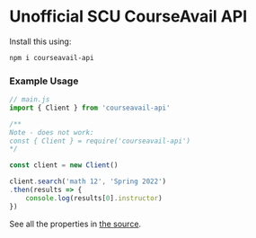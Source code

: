 # Unofficial SCU CourseAvail API

Install this using:

```bash
npm i courseavail-api
```

### Example Usage

```js
// main.js
import { Client } from 'courseavail-api'

/** 
Note - does not work:
const { Client } = require('courseavail-api')
*/

const client = new Client()

client.search('math 12', 'Spring 2022')
.then(results => {
    console.log(results[0].instructor)
})
```

See all the properties in [the source](https://github.com/zeroclutch/courseavail-api/blob/d1ca6a290a2d127bd3ecdc210b38b7383158f536/src/courseAvail.ts#L76).

